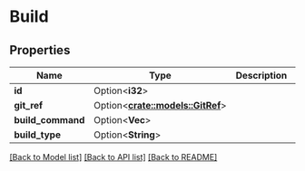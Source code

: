 # Build

## Properties

Name | Type | Description | Notes
------------ | ------------- | ------------- | -------------
**id** | Option<**i32**> |  | [optional]
**git_ref** | Option<[**crate::models::GitRef**](GitRef.md)> |  | [optional]
**build_command** | Option<**Vec<String>**> |  | [optional]
**build_type** | Option<**String**> |  | [optional]

[[Back to Model list]](../README.md#documentation-for-models) [[Back to API list]](../README.md#documentation-for-api-endpoints) [[Back to README]](../README.md)


